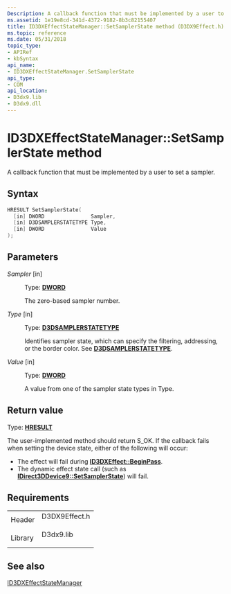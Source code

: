 ```yaml
---
Description: A callback function that must be implemented by a user to set a sampler.
ms.assetid: 1e19e8cd-341d-4372-9182-8b3c82155407
title: ID3DXEffectStateManager::SetSamplerState method (D3DX9Effect.h)
ms.topic: reference
ms.date: 05/31/2018
topic_type:
- APIRef
- kbSyntax
api_name:
- ID3DXEffectStateManager.SetSamplerState
api_type:
- COM
api_location:
- D3dx9.lib
- D3dx9.dll
---
```


# ID3DXEffectStateManager::SetSamplerState method

A callback function that must be implemented by a user to set a sampler.

## Syntax


```C++
HRESULT SetSamplerState(
  [in] DWORD               Sampler,
  [in] D3DSAMPLERSTATETYPE Type,
  [in] DWORD               Value
);
```



## Parameters

<dl> <dt>

*Sampler* \[in\]
</dt> <dd>

Type: **[**DWORD**](https://msdn.microsoft.com/library/Aa383751(v=VS.85).aspx)**

The zero-based sampler number.

</dd> <dt>

*Type* \[in\]
</dt> <dd>

Type: **[**D3DSAMPLERSTATETYPE**](https://msdn.microsoft.com/library/Bb172602(v=VS.85).aspx)**

Identifies sampler state, which can specify the filtering, addressing, or the border color. See [**D3DSAMPLERSTATETYPE**](https://msdn.microsoft.com/library/Bb172602(v=VS.85).aspx).

</dd> <dt>

*Value* \[in\]
</dt> <dd>

Type: **[**DWORD**](https://msdn.microsoft.com/library/Aa383751(v=VS.85).aspx)**

A value from one of the sampler state types in Type.

</dd> </dl>

## Return value

Type: **[**HRESULT**](https://msdn.microsoft.com/library/Bb401631(v=MSDN.10).aspx)**

The user-implemented method should return S\_OK. If the callback fails when setting the device state, either of the following will occur:

-   The effect will fail during [**ID3DXEffect::BeginPass**](id3dxeffect--beginpass.md).
-   The dynamic effect state call (such as [**IDirect3DDevice9::SetSamplerState**](https://msdn.microsoft.com/library/Bb174456(v=VS.85).aspx)) will fail.

## Requirements



|                    |                                                                                          |
|--------------------|------------------------------------------------------------------------------------------|
| Header<br/>  | <dl> <dt>D3DX9Effect.h</dt> </dl> |
| Library<br/> | <dl> <dt>D3dx9.lib</dt> </dl>     |



## See also

<dl> <dt>

[ID3DXEffectStateManager](id3dxeffectstatemanager.md)
</dt> </dl>

 

 





